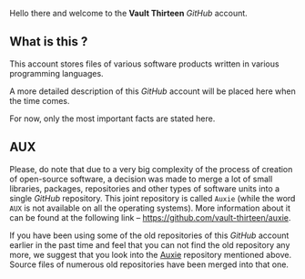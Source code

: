 Hello there and welcome to the **Vault Thirteen** _GitHub_ account.

## What is this ?

This account stores files of various software products written in various 
programming languages.

A more detailed description of this _GitHub_ account will be placed here when 
the time comes. 

For now, only the most important facts are stated here. 

## AUX

Please, do note that due to a very big complexity of the process of creation of 
open-source software, a decision was made to merge a lot of small libraries, 
packages, repositories and other types of software units into a single _GitHub_ 
repository. This joint repository is called `Auxie` (while the word `AUX` is not 
available on all the operating systems). More information about it can be found 
at the following link – https://github.com/vault-thirteen/auxie.

If you have been using some of the old repositories of this _GitHub_ account 
earlier in the past time and feel that you can not find the old repository any 
more, we suggest that you look into the 
[Auxie](https://github.com/vault-thirteen/auxie) repository mentioned above. 
Source files of numerous old repositories have been merged into that one.
